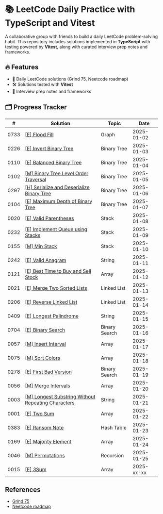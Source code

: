 # 📚 LeetCode Daily Practice with TypeScript and Vitest

A collaborative group with friends to build a daily LeetCode problem-solving habit. This repository includes solutions implemented in **TypeScript** with testing powered by **Vitest**, along with curated interview prep notes and frameworks.

## 🔥 Features
- 📖 Daily LeetCode solutions (Grind 75, Neetcode roadmap)
- 🛠️ Solutions tested with **Vitest**
- 📝 Interview prep notes and frameworks

## 🗂️ Progress Tracker

| #    | Solution                                                             | Topic          | Date                                      |
| ---- | -------------------------------------------------------------------- | -------------- | ----------------------------------------- |
| 0733 | [[E] Flood Fill](./src/733.%20Flood%20Fill)                          | Graph          | 2025-01-02                                |
| 0226 | [[E] Invert Binary Tree](./src/226.%20Invert%20Binary%20Tree)        | Binary Tree    | 2025-01-03                                |
| 0110 | [[E] Balanced Binary Tree](./src/110.%20Balanced%20Binary%20Tree)    | Binary Tree    | 2025-01-04                                |
| 0102 | [[M] Binary Tree Level Order Traversal](./src/102.%20Binary%20Tree%20Level%20Order%20Traversal) | Binary Tree | 2025-01-05        |
| 0297 | [[H] Serialize and Deserialize Binary Tree](./src/297.%20Serialize%20and%20Deserialize%20Binary%20Tree) | Binary Tree | 2025-01-06 |
| 0104 | [[E] Maximum Depth of Binary Tree](./src/104.%20Maximum%20Depth%20of%20Binary%20Tree) | Binary Tree | 2025-01-07                  |
| 0020 | [[E] Valid Parentheses](./src/20.%20Valid%20Parentheses)             | Stack          | 2025-01-08                                |
| 0232 | [[E] Implement Queue using Stacks](./src/232.%20Implement%20Queue%20using%20Stacks)   | Stack       | 2025-01-09                  |
| 0155 | [[M] Min Stack](./src/155.%20Min%20Stack)                            | Stack          | 2025-01-10                                |
| 0242 | [[E] Valid Anagram](./src/242.%20Valid%20Anagram)                    | String         | 2025-01-11                                |
| 0121 | [[E] Best Time to Buy and Sell Stock](./src/121.%20Best%20Time%20to%20Buy%20and%20Sell%20Stock) | Array | 2025-01-12              |
| 0021 | [[E] Merge Two Sorted Lists](./src/21.%20Merge%20Two%20Sorted%20Lists) | Linked List  | 2025-01-13                                |
| 0206 | [[E] Reverse Linked List](./src/206.%20Reverse%20Linked%20List)      | Linked List    | 2025-01-14                                |
| 0409 | [[E] Longest Palindrome](./src/409.%20Longest%20Palindrome)          | String         | 2025-01-15                                |
| 0704 | [[E] Binary Search](./src/704.%20Binary%20Search)                    | Binary Search  | 2025-01-16                                |
| 0057 | [[M] Insert Interval](./src/57.%20Insert%20Interval)                 | Array          | 2025-01-17                                |
| 0075 | [[M] Sort Colors](./src/75.%20Sort%20Colors)                         | Array          | 2025-01-18                                |
| 0278 | [[E] First Bad Version](./src/278.%20First%20Bad%20Version)          | Binary Search  | 2025-01-19                                |
| 0056 | [[M] Merge Intervals](./src/56.%20Merge%20Intervals)                 | Array          | 2025-01-20                                |
| 0003 | [[M] Longest Substring Without Repeating Characters](./src/3.%20Longest%20Substring%20Without%20Repeating%20Characters) | String | 2025-01-21 |
| 0001 | [[E] Two Sum](./src/1.%20Two%20Sum)                                  | Array          | 2025-01-22                                |
| 0383 | [[E] Ransom Note](./src/383.%20Ransom%20Note)                        | Hash Table     | 2025-01-23                                |
| 0169 | [[E] Majority Element](./src/169.%20Majority%20Element)              | Array          | 2025-01-24                                |
| 0046 | [[M] Permutations](./src/46.%20Permutations)                         | Recursion      | 2025-01-25                                |
| 0015 | [[E] 3Sum](./src/15.%20Three%20Sum)                                  | Array          | 2025-xx-xx                                |

## References

- [Grind 75](https://www.techinterviewhandbook.org/grind75/)
- [Neetcode roadmap](https://neetcode.io/roadmap)
